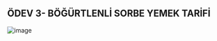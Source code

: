 **ÖDEV 3- BÖĞÜRTLENLİ SORBE YEMEK TARİFİ**
---
![image](https://user-images.githubusercontent.com/44526010/163729498-cefeea7e-0de4-4665-ab41-eb074382ecfc.png)


